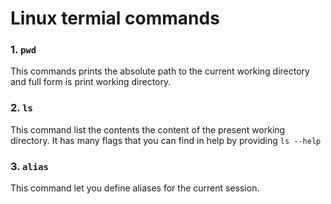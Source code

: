 # Linux termial commands

### 1. `pwd`
This commands prints the absolute path to the current working directory and full form is print working directory.

### 2. `ls`
This command list the contents the content of the present working directory. It has many flags that you can find in help by providing `ls --help`

### 3. `alias`
This command let you define aliases for the current session.<br>
